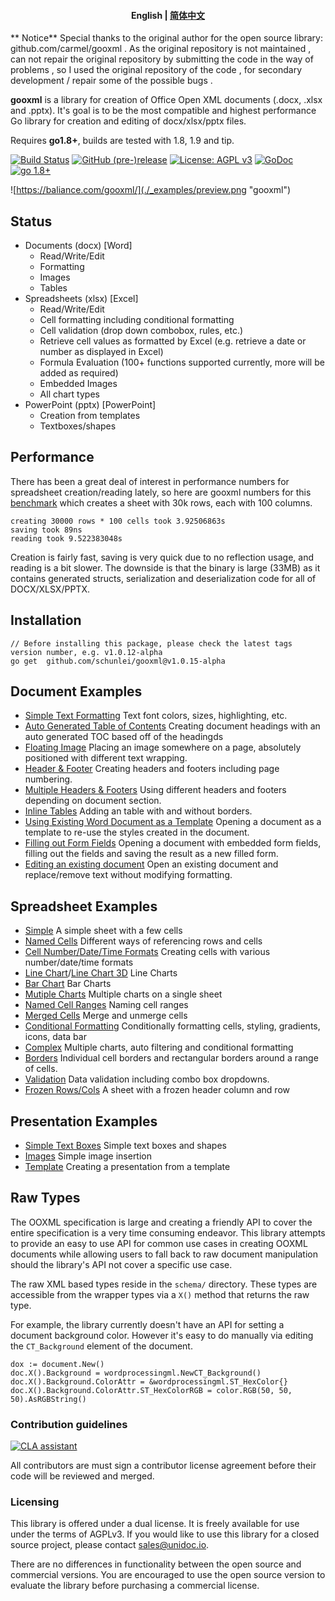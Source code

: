 <h4 align="center"><strong>English</strong> | <a href="https://github.com/schunlei/gooxml/blob/master/README_CN.md">简体中文</a></h4>

** Notice**
Special thanks to the original author for the open source library: github.com/carmel/gooxml .
As the original repository is not maintained , can not repair the original repository by submitting the code in the way of problems , so I used the original repository of the code , for secondary development / repair some of the possible bugs .

**gooxml** is a library for creation of Office Open XML documents (.docx, .xlsx
and .pptx).  It's goal is to be the most compatible and highest performance Go
library for creation and editing of docx/xlsx/pptx files.

Requires **go1.8+**, builds are tested with 1.8, 1.9 and tip.

[![Build Status](https://travis-ci.org/baliance/gooxml.svg?branch=master)](https://travis-ci.org/baliance/gooxml)
[![GitHub (pre-)release](https://img.shields.io/github/release/baliance/gooxml/all.svg)](https://github.com/schunlei/gooxml/releases)
[![License: AGPL v3](https://img.shields.io/badge/License-Dual%20AGPL%20v3/Commercial-blue.svg)](https://www.gnu.org/licenses/agpl-3.0)
[![GoDoc](https://godoc.org/baliance.com/gooxml?status.svg)](https://godoc.org/baliance.com/gooxml)
[![go 1.8+](https://img.shields.io/badge/go-1.8%2B-blue.svg)](http://golang.org)

![https://baliance.com/gooxml/](./_examples/preview.png "gooxml")

## Status ##

- Documents (docx) [Word]
	- Read/Write/Edit
	- Formatting
	- Images
	- Tables
- Spreadsheets (xlsx) [Excel]
 	- Read/Write/Edit
 	- Cell formatting including conditional formatting
	- Cell validation (drop down combobox, rules, etc.)
    - Retrieve cell values as formatted by Excel (e.g. retrieve a date or number as displayed in Excel)
 	- Formula Evaluation (100+ functions supported currently, more will be added as required)
 	- Embedded Images
 	- All chart types
- PowerPoint (pptx) [PowerPoint]
	- Creation from templates
	- Textboxes/shapes


## Performance ##

There has been a great deal of interest in performance numbers for spreadsheet
creation/reading lately, so here are gooxml numbers for this
[benchmark](https://github.com/schunlei/gooxml/tree/master/_examples/spreadsheet/lots-of-rows)
which creates a sheet with 30k rows, each with 100 columns.

    creating 30000 rows * 100 cells took 3.92506863s
    saving took 89ns
    reading took 9.522383048s

Creation is fairly fast, saving is very quick due to no reflection usage, and
reading is a bit slower. The downside is that the binary is large (33MB) as it
contains generated structs, serialization and deserialization code for all of
DOCX/XLSX/PPTX.

## Installation ##
    // Before installing this package, please check the latest tags version number, e.g. v1.0.12-alpha
	go get  github.com/schunlei/gooxml@v1.0.15-alpha


## Document Examples ##

- [Simple Text Formatting](https://github.com/schunlei/gooxml/tree/master/_examples/document/simple) Text font colors, sizes, highlighting, etc.
- [Auto Generated Table of Contents](https://github.com/schunlei/gooxml/tree/master/_examples/document/toc) Creating document headings with an auto generated TOC based off of the headingds
- [Floating Image](https://github.com/schunlei/gooxml/tree/master/_examples/document/image) Placing an image somewhere on a page, absolutely positioned with different text wrapping.
- [Header & Footer](https://github.com/schunlei/gooxml/tree/master/_examples/document/header-footer) Creating headers and footers including page numbering.
- [Multiple Headers & Footers](https://github.com/schunlei/gooxml/tree/master/_examples/document/header-footer-multiple) Using different headers and footers depending on document section.
- [Inline Tables](https://github.com/schunlei/gooxml/tree/master/_examples/document/tables) Adding an table with and without borders.
- [Using Existing Word Document as a Template](https://github.com/schunlei/gooxml/tree/master/_examples/document/use-template) Opening a document as a template to re-use the styles created in the document.
- [Filling out Form Fields](https://github.com/schunlei/gooxml/tree/master/_examples/document/fill-out-form) Opening a document with embedded form fields, filling out the fields and saving the result as  a new filled form.
- [Editing an existing document](https://github.com/schunlei/gooxml/tree/master/_examples/document/edit-document) Open an existing document and replace/remove text without modifying formatting.

## Spreadsheet Examples ##
- [Simple](https://github.com/schunlei/gooxml/tree/master/_examples/spreadsheet/simple) A simple sheet with a few cells
- [Named Cells](https://github.com/schunlei/gooxml/tree/master/_examples/spreadsheet/named-cells) Different ways of referencing rows and cells
- [Cell Number/Date/Time Formats](https://github.com/schunlei/gooxml/tree/master/_examples/spreadsheet/number-date-time-formats) Creating cells with various number/date/time formats
- [Line Chart](https://github.com/schunlei/gooxml/tree/master/_examples/spreadsheet/line-chart)/[Line Chart 3D](https://github.com/schunlei/gooxml/tree/master/_examples/spreadsheet/line-chart-3d) Line Charts
- [Bar Chart](https://github.com/schunlei/gooxml/tree/master/_examples/spreadsheet/bar-chart) Bar Charts
- [Mutiple Charts](https://github.com/schunlei/gooxml/tree/master/_examples/spreadsheet/multiple-charts) Multiple charts on a single sheet
- [Named Cell Ranges](https://github.com/schunlei/gooxml/tree/master/_examples/spreadsheet/named-ranges) Naming cell ranges
- [Merged Cells](https://github.com/schunlei/gooxml/tree/master/_examples/spreadsheet/merged) Merge and unmerge cells
- [Conditional Formatting](https://github.com/schunlei/gooxml/tree/master/_examples/spreadsheet/conditional-formatting) Conditionally formatting cells, styling, gradients, icons, data bar
- [Complex](https://github.com/schunlei/gooxml/tree/master/_examples/spreadsheet/complex) Multiple charts, auto filtering and conditional formatting
- [Borders](https://github.com/schunlei/gooxml/tree/master/_examples/spreadsheet/borders) Individual cell borders and rectangular borders around a range of cells.
- [Validation](https://github.com/schunlei/gooxml/tree/master/_examples/spreadsheet/validation) Data validation including combo box dropdowns.
- [Frozen Rows/Cols](https://github.com/schunlei/gooxml/tree/master/_examples/spreadsheet/freeze-rows-cols) A sheet with a frozen header column and row

## Presentation Examples ##

- [Simple Text Boxes](https://github.com/schunlei/gooxml/tree/master/_examples/presentation/simple) Simple text boxes and shapes
- [Images](https://github.com/schunlei/gooxml/tree/master/_examples/presentation/image) Simple image insertion
- [Template](https://github.com/schunlei/gooxml/tree/master/_examples/presentation/use-template/simple) Creating a presentation from a template

## Raw Types ##

The OOXML specification is large and creating a friendly API to cover the entire
specification is a very time consuming endeavor.  This library attempts to
provide an easy to use API for common use cases in creating OOXML documents
while allowing users to fall back to raw document manipulation should the
library's API not cover a specific use case.

The raw XML based types reside in the ```schema/``` directory. These types are
accessible from the wrapper types via a ```X()``` method that returns the raw
type. 

For example, the library currently doesn't have an API for setting a document
background color. However it's easy to do manually via editing the
```CT_Background``` element of the document.

    dox := document.New()
    doc.X().Background = wordprocessingml.NewCT_Background()
	doc.X().Background.ColorAttr = &wordprocessingml.ST_HexColor{}
	doc.X().Background.ColorAttr.ST_HexColorRGB = color.RGB(50, 50, 50).AsRGBString()

### Contribution guidelines ###

[![CLA assistant](https://cla-assistant.io/readme/badge/baliance/gooxml)](https://cla-assistant.io/baliance/gooxml)

All contributors are must sign a contributor license agreement before their code
will be reviewed and merged.


### Licensing ###

This library is offered under a dual license. It is freely available for use
under the terms of AGPLv3. If you would like to use this library for a closed
source project, please contact sales@unidoc.io.

There are no differences in functionality between the open source and commercial 
versions. You are encouraged to use the open source version to evaluate the library
before purchasing a commercial license.

